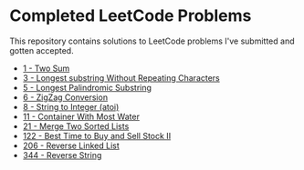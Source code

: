 # Completed LeetCode Problems

This repository contains solutions to LeetCode problems I've submitted and
gotten accepted.

- [1 - Two Sum](https://leetcode.com/problems/two-sum/)
- [3 - Longest substring Without Repeating Characters](https://leetcode.com/problems/longest-substring-without-repeating-characters/submissions/)
- [5 - Longest Palindromic Substring](https://leetcode.com/problems/longest-palindromic-substring/)
- [6 - ZigZag Conversion](https://leetcode.com/problems/zigzag-conversion/)
- [8 - String to Integer (atoi)](https://leetcode.com/problems/string-to-integer-atoi/)
- [11 - Container With Most Water](https://leetcode.com/problems/container-with-most-water/)
- [21 - Merge Two Sorted Lists](https://leetcode.com/problems/merge-two-sorted-lists/)
- [122 - Best Time to Buy and Sell Stock II](https://leetcode.com/problems/best-time-to-buy-and-sell-stock-ii/)
- [206 - Reverse Linked List](https://leetcode.com/problems/reverse-linked-list/)
- [344 - Reverse String](https://leetcode.com/problems/reverse-string/)

